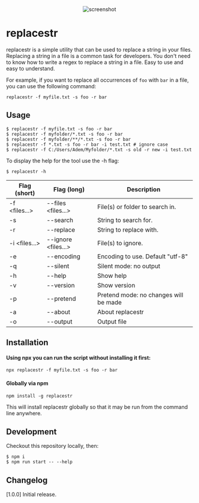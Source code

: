 <div align="center">
    <img src="https://i.imgur.com/4122j5z.png" alt="screenshot">
</div>

# replacestr 

replacestr is a simple utility that can be used to replace a string in your files. Replacing a string in a file is a common task for developers.
You don't need to know how to write a regex to replace a string in a file. Easy to use and easy to understand.

For example, if you want to replace all occurrences of `foo` with `bar` in a file, you can use the following command:

```
replacestr -f myfile.txt -s foo -r bar
```

## Usage

```
$ replacestr -f myfile.txt -s foo -r bar
$ replacestr -f myfolder/*.txt -s foo -r bar
$ replacestr -f myfolder/**/*.txt -s foo -r bar
$ replacestr -f *.txt -s foo -r bar -i test.txt # ignore case
$ replacestr -f C:/Users/Adem/Myfolder/*.txt -s old -r new -i test.txt
```

To display the help for the tool use the -h flag:

```
$ replacestr -h
```

| Flag (short)  | Flag (long)           | Description                           |
| ------------- | --------------------- | ------------------------------------- |
| -f <files...> | --files <files...>    | File(s) or folder to search in.       |
| -s <string>   | --search <string>     | String to search for.                 |
| -r <string>   | --replace <string>    | String to replace with.               |
| -i <files...> | --ignore <files...>   | File(s) to ignore.                    |
| -e <encoding> | --encoding <encoding> | Encoding to use. Default "utf-8"      |
| -q            | --silent              | Silent mode: no output                |
| -h            | --help                | Show help                             |
| -v            | --version             | Show version                          |
| -p            | --pretend             | Pretend mode: no changes will be made |
| -a            | --about               | About replacestr                      |
| -o <file>     | --output <file>       | Output file                           |

## Installation

#### Using npx you can run the script without installing it first:

```
npx replacestr -f myfile.txt -s foo -r bar
```

#### Globally via npm

```
npm install -g replacestr
```

This will install replacestr globally so that it may be run from the command line anywhere.

## Development

Checkout this repository locally, then:

```
$ npm i
$ npm run start -- --help
```

## Changelog

[1.0.0] Initial release.

